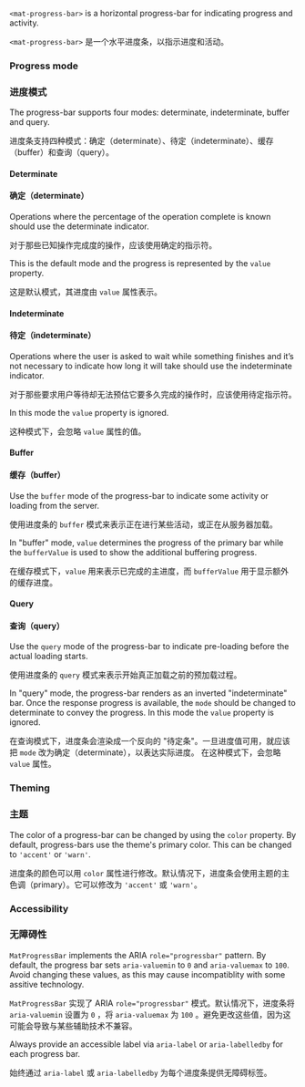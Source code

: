 `<mat-progress-bar>` is a horizontal progress-bar for indicating progress and activity.

`<mat-progress-bar>` 是一个水平进度条，以指示进度和活动。

### Progress mode

### 进度模式

The progress-bar supports four modes: determinate, indeterminate, buffer and query.

进度条支持四种模式：确定（determinate）、待定（indeterminate）、缓存（buffer）和查询（query）。

#### Determinate

#### 确定（determinate）

Operations where the percentage of the operation complete is known should use the 
determinate indicator.

对于那些已知操作完成度的操作，应该使用确定的指示符。

<!-- example(progress-bar-determinate) -->

This is the default mode and the progress is represented by the `value` property.

这是默认模式，其进度由 `value` 属性表示。

#### Indeterminate

#### 待定（indeterminate）

Operations where the user is asked to wait while something finishes and it’s 
not necessary to indicate how long it will take should use the indeterminate indicator.

对于那些要求用户等待却无法预估它要多久完成的操作时，应该使用待定指示符。

<!-- example(progress-bar-indeterminate) -->

In this mode the `value` property is ignored.

这种模式下，会忽略 `value` 属性的值。

#### Buffer

#### 缓存（buffer）

Use the `buffer` mode of the progress-bar to indicate some activity or loading from the server.

使用进度条的 `buffer` 模式来表示正在进行某些活动，或正在从服务器加载。

<!-- example(progress-bar-buffer) -->

In "buffer" mode, `value` determines the progress of the primary bar while the `bufferValue` is 
used to show the additional buffering progress.

在缓存模式下，`value` 用来表示已完成的主进度，而 `bufferValue` 用于显示额外的缓存进度。

#### Query

#### 查询（query）

Use the `query` mode of the progress-bar to indicate pre-loading before the actual loading starts.

使用进度条的 `query` 模式来表示开始真正加载之前的预加载过程。

<!-- example(progress-bar-query) -->

In "query" mode, the progress-bar renders as an inverted "indeterminate" bar. Once the response 
progress is available, the `mode` should be changed to determinate to convey the progress. In
this mode the `value` property is ignored.

在查询模式下，进度条会渲染成一个反向的 "待定条"。一旦进度值可用，就应该把 `mode` 改为确定（determinate），以表达实际进度。
在这种模式下，会忽略 `value` 属性。

### Theming

### 主题

The color of a progress-bar can be changed by using the `color` property. By default, progress-bars
use the theme's primary color. This can be changed to `'accent'` or `'warn'`.  

进度条的颜色可以用 `color` 属性进行修改。默认情况下，进度条会使用主题的主色调（primary）。它可以修改为 `'accent'` 或 `'warn'`。

### Accessibility

### 无障碍性

`MatProgressBar` implements the ARIA `role="progressbar"` pattern. By default, the progress bar
sets `aria-valuemin` to `0` and `aria-valuemax` to `100`. Avoid changing these values, as this may
cause incompatiblity with some assitive technology.

`MatProgressBar` 实现了 ARIA `role="progressbar"` 模式。默认情况下，进度条将 `aria-valuemin` 设置为 `0` ，将 `aria-valuemax` 为 `100` 。避免更改这些值，因为这可能会导致与某些辅助技术不兼容。

Always provide an accessible label via `aria-label` or `aria-labelledby` for each progress bar.

始终通过 `aria-label` 或 `aria-labelledby` 为每个进度条提供无障碍标签。
